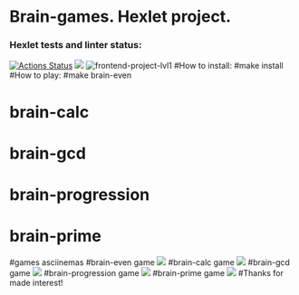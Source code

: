 # Brain-games. Hexlet project.
### Hexlet tests and linter status:
[![Actions Status](https://github.com/sraduhin/frontend-project-lvl1/workflows/hexlet-check/badge.svg)](https://github.com/sraduhin/frontend-project-lvl1/actions)
<a href="https://codeclimate.com/github/codeclimate/codeclimate/maintainability"><img src="https://api.codeclimate.com/v1/badges/a99a88d28ad37a79dbf6/maintainability" /></a>
![frontend-project-lvl1](https://github.com/sraduhin/frontend-project-lvl1/actions/workflows/makefile.yml/badge.svg)
#How to install:
#make install
#How to play:
#make brain-even
#     brain-calc
#     brain-gcd
#     brain-progression
#     brain-prime
#games asciinemas
#brain-even game
<a href="https://asciinema.org/a/Zwr0rp4sJMC7Hh8wE3tyVvp9m"><img src="https://asciinema.org/a/Zwr0rp4sJMC7Hh8wE3tyVvp9m.png"/></a>
#brain-calc game
<a href="https://asciinema.org/a/Sf7YdsBoKH8B40EKnJ00PXes0"><img src="https://asciinema.org/a/Sf7YdsBoKH8B40EKnJ00PXes0.png"/></a>
#brain-gcd game
<a href="https://asciinema.org/a/rL1uSC5vtdzb4J61ugX8grfcv"><img src="https://asciinema.org/a/rL1uSC5vtdzb4J61ugX8grfcv.png"/></a>
#brain-progression game
<a href="https://asciinema.org/a/q6tyhuM77x1XtIx274d5f9gpu"><img src="https://asciinema.org/a/q6tyhuM77x1XtIx274d5f9gpu.png"/></a>
#brain-prime game
<a href="https://asciinema.org/a/aFPksNrWdmJVbzmZa5XrRYEIL"><img src="https://asciinema.org/a/aFPksNrWdmJVbzmZa5XrRYEIL.png"/></a>
#Thanks for made interest!